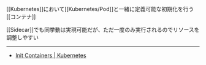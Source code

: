 [[Kubernetes]]において[[Kubernetes/Pod]]と一緒に定義可能な初期化を行う[[コンテナ]]

[[Sidecar]]でも同挙動は実現可能だが、ただ一度のみ実行されるのでリソースを調整しやすい

---

- [Init Containers | Kubernetes](https://kubernetes.io/docs/concepts/workloads/pods/init-containers/)
